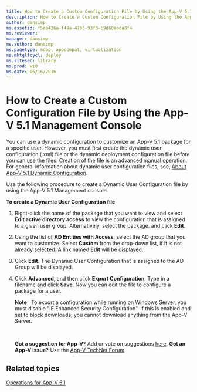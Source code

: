 ```yaml
---
title: How to Create a Custom Configuration File by Using the App-V 5.1 Management Console
description: How to Create a Custom Configuration File by Using the App-V 5.1 Management Console
author: dansimp
ms.assetid: f5ab426a-f49a-47b3-93f3-b9d60aada8f4
ms.reviewer: 
manager: dansimp
ms.author: dansimp
ms.pagetype: mdop, appcompat, virtualization
ms.mktglfcycl: deploy
ms.sitesec: library
ms.prod: w10
ms.date: 06/16/2016
---
```



# How to Create a Custom Configuration File by Using the App-V 5.1 Management Console


You can use a dynamic configuration to customize an App-V 5.1 package for a specific user. However, you must first create the dynamic user configuration (.xml) file or the dynamic deployment configuration file before you can use the files. Creation of the file is an advanced manual operation. For general information about dynamic user configuration files, see, [About App-V 5.1 Dynamic Configuration](about-app-v-51-dynamic-configuration.md).

Use the following procedure to create a Dynamic User Configuration file by using the App-V 5.1 Management console.

**To create a Dynamic User Configuration file**

1.  Right-click the name of the package that you want to view and select **Edit active directory access** to view the configuration that is assigned to a given user group. Alternatively, select the package, and click **Edit**.

2.  Using the list of **AD Entities with Access**, select the AD group that you want to customize. Select **Custom** from the drop-down list, if it is not already selected. A link named **Edit** will be displayed.

3.  Click **Edit**. The Dynamic User Configuration that is assigned to the AD Group will be displayed.

4.  Click **Advanced**, and then click **Export Configuration**. Type in a filename and click **Save**. Now you can edit the file to configure a package for a user.

    **Note**  
    To export a configuration while running on Windows Server, you must disable "IE Enhanced Security Configuration". If this is enabled and set to block downloads, you cannot download anything from the App-V Server.

     

    **Got a suggestion for App-V**? Add or vote on suggestions [here](http://appv.uservoice.com/forums/280448-microsoft-application-virtualization). **Got an App-V issue?** Use the [App-V TechNet Forum](https://social.technet.microsoft.com/Forums/home?forum=mdopappv).

## Related topics


[Operations for App-V 5.1](operations-for-app-v-51.md)

 

 





